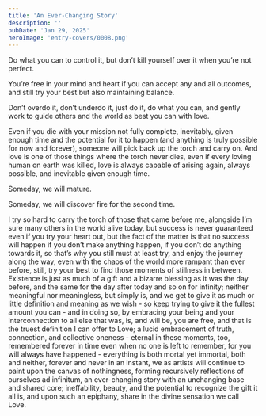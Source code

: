 ```yaml
---
title: 'An Ever-Changing Story'
description: ''
pubDate: 'Jan 29, 2025'
heroImage: 'entry-covers/0008.png'
---
```


Do what you can to control it, but don’t kill yourself over it when you’re not perfect.

You’re free in your mind and heart if you can accept any and all outcomes, and still try your best but also maintaining balance.

Don’t overdo it, don’t underdo it, just do it, do what you can, and gently work to guide others and the world as best you can with love.

Even if you die with your mission not fully complete, inevitably, given enough time and the potential for it to happen (and anything is truly possible for now and forever), someone will pick back up the torch and carry on. And love is one of those things where the torch never dies, even if every loving human on earth was killed, love is always capable of arising again, always possible, and inevitable given enough time.

Someday, we will mature.

Someday, we will discover fire for the second time.

I try so hard to carry the torch of those that came before me, alongside I’m sure many others in the world alive today, but success is never guaranteed even if you try your heart out, but the fact of the matter is that no success will happen if you don’t make anything happen, if you don’t do anything towards it, so that’s why you still must at least try, and enjoy the journey along the way, even with the chaos of the world more rampant than ever before, still, try your best to find those moments of stillness in between. Existence is just as much of a gift and a bizarre blessing as it was the day before, and the same for the day after today and so on for infinity; neither meaningful nor meaningless, but simply is, and we get to give it as much or little definition and meaning as we wish - so keep trying to give it the fullest amount you can - and in doing so, by embracing your being and your interconnection to all else that was, is, and will be, you are free, and that is the truest definition I can offer to Love; a lucid embracement of truth, connection, and collective oneness - eternal in these moments, too, remembered forever in time even when no one is left to remember, for you will always have happened - everything is both mortal yet immortal, both and neither, forever and never in an instant, we as artists will continue to paint upon the canvas of nothingness, forming recursively reflections of ourselves ad infinitum, an ever-changing story with an unchanging base and shared core; ineffability, beauty, and the potential to recognize the gift it all is, and upon such an epiphany, share in the divine sensation we call Love.
